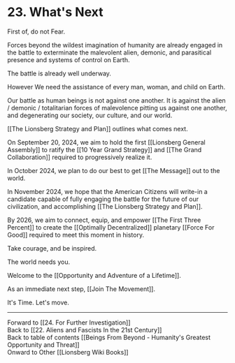 # 23. What's Next

First of, do not Fear. 

Forces beyond the wildest imagination of humanity are already engaged in the battle to exterminate the malevolent alien, demonic, and parasitical presence and systems of control on Earth. 

The battle is already well underway. 

However We need the assistance of every man, woman, and child on Earth. 

Our battle as human beings is not against one another. It is against the alien / demonic / totalitarian forces of malevolence pitting us against one another, and degenerating our society, our culture, and our world. 

[[The Lionsberg Strategy and Plan]] outlines what comes next. 

On September 20, 2024, we aim to hold the first [[Lionsberg General Assembly]] to ratify the [[10 Year Grand Strategy]] and [[The Grand Collaboration]] required to progressively realize it. 

In October 2024, we plan to do our best to get [[The Message]] out to the world. 

In November 2024, we hope that the American Citizens will write-in a candidate capable of fully engaging the battle for the future of our civilization, and accomplishing [[The Lionsberg Strategy and Plan]]. 

By 2026, we aim to connect, equip, and empower [[The First Three Percent]] to create the [[Optimally Decentralized]] planetary [[Force For Good]] required to meet this moment in history. 

Take courage, and be inspired. 

The world needs you. 

Welcome to the [[Opportunity and Adventure of a Lifetime]]. 

As an immediate next step, [[Join The Movement]]. 

It's Time. Let's move. 

___

Forward to [[24. For Further Investigation]]      
Back to [[22. Aliens and Fascists In the 21st Century]]      
Back to table of contents [[Beings From Beyond - Humanity's Greatest Opportunity and Threat]]  
Onward to Other [[Lionsberg Wiki Books]]  


